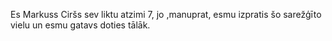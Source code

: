 Es Markuss Ciršs sev liktu atzimi 7, jo ,manuprat, esmu izpratis šo sarežģīto vielu un esmu gatavs doties tālāk.